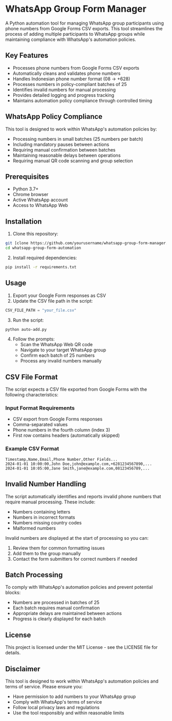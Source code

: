 # WhatsApp Group Form Manager

A Python automation tool for managing WhatsApp group participants using phone numbers from Google Forms CSV exports. This tool streamlines the process of adding multiple participants to WhatsApp groups while maintaining compliance with WhatsApp's automation policies.

## Key Features

- Processes phone numbers from Google Forms CSV exports
- Automatically cleans and validates phone numbers
- Handles Indonesian phone number format (08 -> +628)
- Processes numbers in policy-compliant batches of 25
- Identifies invalid numbers for manual processing
- Provides detailed logging and progress tracking
- Maintains automation policy compliance through controlled timing

## WhatsApp Policy Compliance

This tool is designed to work within WhatsApp's automation policies by:
- Processing numbers in small batches (25 numbers per batch)
- Including mandatory pauses between actions
- Requiring manual confirmation between batches
- Maintaining reasonable delays between operations
- Requiring manual QR code scanning and group selection

## Prerequisites

- Python 3.7+
- Chrome browser
- Active WhatsApp account
- Access to WhatsApp Web

## Installation

1. Clone this repository:
```bash
git [clone https://github.com/yourusername/whatsapp-group-form-manager.git](https://github.com/DylanUno/whatsapp-group-form-automation.git)
cd whatsapp-group-form-automation
```

2. Install required dependencies:
```bash
pip install -r requirements.txt
```

## Usage

1. Export your Google Form responses as CSV
2. Update the CSV file path in the script:
```python
CSV_FILE_PATH = "your_file.csv"
```

3. Run the script:
```bash
python auto-add.py
```

4. Follow the prompts:
   - Scan the WhatsApp Web QR code
   - Navigate to your target WhatsApp group
   - Confirm each batch of 25 numbers
   - Process any invalid numbers manually

## CSV File Format

The script expects a CSV file exported from Google Forms with the following characteristics:

### Input Format Requirements
- CSV export from Google Forms responses
- Comma-separated values
- Phone numbers in the fourth column (index 3)
- First row contains headers (automatically skipped)

### Example CSV Format
```csv
Timestamp,Name,Email,Phone Number,Other Fields...
2024-01-01 10:00:00,John Doe,john@example.com,+6281234567890,...
2024-01-01 10:05:00,Jane Smith,jane@example.com,08123456789,...
```

## Invalid Number Handling

The script automatically identifies and reports invalid phone numbers that require manual processing. These include:
- Numbers containing letters
- Numbers in incorrect formats
- Numbers missing country codes
- Malformed numbers

Invalid numbers are displayed at the start of processing so you can:
1. Review them for common formatting issues
2. Add them to the group manually
3. Contact the form submitters for correct numbers if needed

## Batch Processing

To comply with WhatsApp's automation policies and prevent potential blocks:
- Numbers are processed in batches of 25
- Each batch requires manual confirmation
- Appropriate delays are maintained between actions
- Progress is clearly displayed for each batch

## License

This project is licensed under the MIT License - see the LICENSE file for details.

## Disclaimer

This tool is designed to work within WhatsApp's automation policies and terms of service. Please ensure you:
- Have permission to add numbers to your WhatsApp group
- Comply with WhatsApp's terms of service
- Follow local privacy laws and regulations
- Use the tool responsibly and within reasonable limits